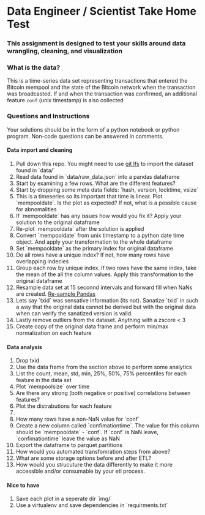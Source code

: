 # Data Engineer / Scientist Take Home Test

### This assignment is designed to test your skills around data wrangling, cleaning, and visualization

### What is the data?

This is a time-series data set representing transactions that entered the Bitcoin mempool and the state of the Bitcoin network when the transaction was broadcasted. If and when the transaction was confirmed, an additional feature `conf` (unix timestamp) is also collected

### Questions and Instructions

Your solutions should be in the form of a python notebook or python program. Non-code questions can be answered in comments.

#### Data import and cleaning

<ol>
    <li> Pull down this repo. You might need to use <a href="https://git-lfs.github.com/">git lfs</a> to import the dataset found in `data/`
    <li>Read data found in `data/raw_data.json` into a pandas dataframe</li>
    <li> Start by examining a few rows. What are the different features? </li>
    <li>Start by dropping some meta data fields: `hash, version, locktime, vsize`</li>
    <li>This is a timeseries so its important that time is linear. Plot `mempooldate`. Is the plot as expected? If not, what is a possible cause for abnomalities</li>
    <li>If `mempooldate` has any issues how would you fix it? Apply your solution to the original dataframe </li>
    <li> Re-plot `mempooldate` after the solution is applied </li>
    <li> Convert `mempooldate` from unix timestamp to a python date time object. And apply your transformation to the whole dataframe </li>
    <li> Set `mempooldate` as the primary index for original dataframe </li>
    <li> Do all rows have a unique index? If not, how many rows have overlapping indecies <l/i>
    <li> Group each row by unique index. If two rows have the same index, take the mean of the all the column values. Apply this transformation to the original dataframe</li>
    <li>Resample data set at 15 seconnd intervals and forward fill when NaNs are created. <a href="https://pandas.pydata.org/docs/reference/api/pandas.DataFrame.resample.html">Re-sample Pandas</a></li>
    <li>Lets say `txid` was sensative information (its not). Sanatize `txid` in such a way that the original data cannot be derived but with the original data when can verify the sanatized version is valid.</li>
    <li>Lastly remove outliers from the dataset. Anything with a zscore < 3</li>
    <li>Create copy of the original data frame and perform min/max normalization on each feature</li>
</ol>

#### Data analysis

<ol>
    <li> Drop txid </li>
    <li> Use the data frame from the section above to perform some analytics </li>
    <li>List the count, mean, std, min, 25%, 50%, 75% percentiles for each feature in the data set</li>
    <li> Plot `mempoolsize` over time </li>
    <li> Are there any strong (both negative or positive) correlations between features?</li>
    <li> Plot the distrabutions for each feature <li>
    <li> How many rows have a non-NaN value for `conf`</li>
    <li> Create a new column called `confimationtime`. The value for this column should be `mempooldate` - `conf`. If `conf` is NaN leave, `confimationtime` leave the value as NaN</li>
    <li>Export the dataframe to parquet partitions</li>
    <li>How would you automated transfomration steps from above? </li>
    <li>What are some storage options before and after ETL?</li>
    <li>How would you strucuture the data differently to make it more accessible and/or consumable by your etl process.</li>
</ol>

#### Nice to have

<ol>
    <li> Save each plot in a seperate dir `img/`</li>
    <li> Use a virtualenv and save dependencies in `requirments.txt`</li>
</ol>
